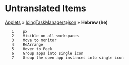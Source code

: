 # Untranslated Items
[Applets](../../../README.md) &#187; [IcingTaskManager@json](../README.md) &#187; **Hebrew (he)**

       1	px
       2	Visible on all workspaces
       3	Move to monitor
       4	ReArrange
       5	Hover to Peek
       6	Group apps into single icon
       7	Group the open app instances into single icon
